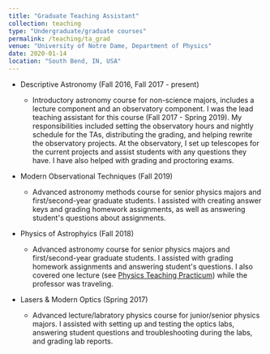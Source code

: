 ```yaml
---
title: "Graduate Teaching Assistant"
collection: teaching
type: "Undergraduate/graduate courses"
permalink: /teaching/ta_grad
venue: "University of Notre Dame, Department of Physics"
date: 2020-01-14
location: "South Bend, IN, USA"
---
```


* Descriptive Astronomy (Fall 2016, Fall 2017 - present)
  * Introductory astronomy course for non-science majors, includes a lecture component and an observatory component. I was the lead teaching assistant for this course (Fall 2017 - Spring 2019). My responsibilities included setting the observatory hours and nightly schedule for the TAs, distributing the grading, and helping rewrite the observatory projects. At the observatory, I set up telescopes for the current projects and assist students with any questions they have. I have also helped with grading and proctoring exams.
  
* Modern Observational Techniques (Fall 2019)
  * Advanced astronomy methods course for senior physics majors and first/second-year graduate students. I assisted with creating answer keys and grading homework assignments, as well as answering student's questions about assignments.

* Physics of Astrophyics (Fall 2018)
  * Advanced astronomy course for senior physics majors and first/second-year graduate students. I assisted with grading homework assignments and answering student's questions. I also covered one lecture (see [Physics Teaching Practicum](https://charlottewood.me/teaching/practicum_2018-2019)) while the professor was traveling.

* Lasers & Modern Optics (Spring 2017)
  * Advanced lecture/labratory physics course for junior/senior physics majors. I assisted with setting up and testing the optics labs, answering student questions and troubleshooting during the labs, and grading lab reports.
